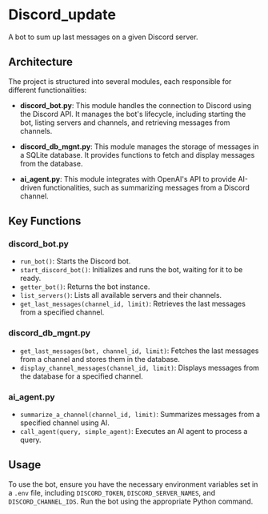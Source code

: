 # Discord_update

A bot to sum up last messages on a given Discord server.

## Architecture

The project is structured into several modules, each responsible for different functionalities:

- **discord_bot.py**: This module handles the connection to Discord using the Discord API. It manages the bot's lifecycle, including starting the bot, listing servers and channels, and retrieving messages from channels.

- **discord_db_mgnt.py**: This module manages the storage of messages in a SQLite database. It provides functions to fetch and display messages from the database.

- **ai_agent.py**: This module integrates with OpenAI's API to provide AI-driven functionalities, such as summarizing messages from a Discord channel.

## Key Functions

### discord_bot.py

- `run_bot()`: Starts the Discord bot.
- `start_discord_bot()`: Initializes and runs the bot, waiting for it to be ready.
- `getter_bot()`: Returns the bot instance.
- `list_servers()`: Lists all available servers and their channels.
- `get_last_messages(channel_id, limit)`: Retrieves the last messages from a specified channel.

### discord_db_mgnt.py

- `get_last_messages(bot, channel_id, limit)`: Fetches the last messages from a channel and stores them in the database.
- `display_channel_messages(channel_id, limit)`: Displays messages from the database for a specified channel.

### ai_agent.py

- `summarize_a_channel(channel_id, limit)`: Summarizes messages from a specified channel using AI.
- `call_agent(query, simple_agent)`: Executes an AI agent to process a query.

## Usage

To use the bot, ensure you have the necessary environment variables set in a `.env` file, including `DISCORD_TOKEN`, `DISCORD_SERVER_NAMES`, and `DISCORD_CHANNEL_IDS`. Run the bot using the appropriate Python command.
